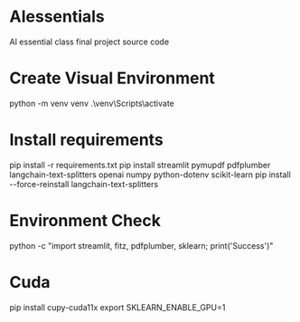 # AIessentials
AI essential class final project source code

# Create Visual Environment
python -m venv venv
.\venv\Scripts\activate

# Install requirements
pip install -r requirements.txt
pip install streamlit pymupdf pdfplumber langchain-text-splitters openai numpy python-dotenv scikit-learn
pip install --force-reinstall langchain-text-splitters

# Environment Check
python -c "import streamlit, fitz, pdfplumber, sklearn; print('Success')"

# Cuda
pip install cupy-cuda11x
export SKLEARN_ENABLE_GPU=1



